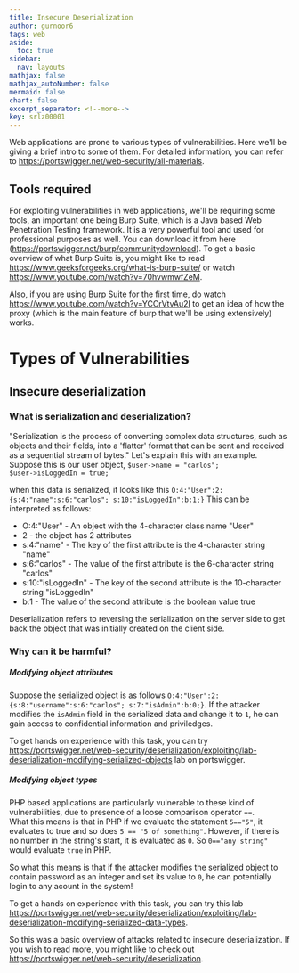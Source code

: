 ```yaml
---
title: Insecure Deserialization
author: gurnoor6
tags: web
aside:
  toc: true
sidebar:
  nav: layouts
mathjax: false
mathjax_autoNumber: false
mermaid: false
chart: false
excerpt_separator: <!--more-->
key: srlz00001
---
```

Web applications are prone to various types of vulnerabilities. Here we'll be giving a brief intro to some of them. For detailed information, you can refer to https://portswigger.net/web-security/all-materials.

## Tools required
For exploiting vulnerabilities in web applications, we'll be requiring some tools, an important one being Burp Suite, which is a Java based Web Penetration Testing framework. It is a very powerful tool and used for professional purposes as well. You can download it from here (https://portswigger.net/burp/communitydownload). To get a basic overview of what Burp Suite is, you might like to read https://www.geeksforgeeks.org/what-is-burp-suite/ or watch https://www.youtube.com/watch?v=70hvwmwfZeM. 

Also, if you are using Burp Suite for the first time, do watch https://www.youtube.com/watch?v=YCCrVtvAu2I to get an idea of how the proxy (which is the main feature of burp that we'll be using extensively) works.

# Types of Vulnerabilities

## Insecure deserialization
### What is serialization and deserialization?
"Serialization is the process of converting complex data structures, such as objects and their fields, into a 'flatter' format that can be sent and received as a sequential stream of bytes." Let's explain this with an example.
Suppose this is our user object,
`$user->name = "carlos";` <br>
`$user->isLoggedIn = true;`

when this data is serialized, it looks like this `O:4:"User":2:{s:4:"name":s:6:"carlos"; s:10:"isLoggedIn":b:1;}`
This can be interpreted as follows:

* O:4:"User" - An object with the 4-character class name "User"
* 2 - the object has 2 attributes
* s:4:"name" - The key of the first attribute is the 4-character string "name"
* s:6:"carlos" - The value of the first attribute is the 6-character string "carlos"
* s:10:"isLoggedIn" - The key of the second attribute is the 10-character string "isLoggedIn"
* b:1 - The value of the second attribute is the boolean value true

Deserialization refers to reversing the serialization on the server side to get back the object that was initially created on the client side.

### Why can it be harmful?

##### Modifying object attributes
Suppose the serialized object is as follows `O:4:"User":2:{s:8:"username":s:6:"carlos"; s:7:"isAdmin":b:0;}`.
If the attacker modifies the `isAdmin` field in the serialized data and change it to `1`, he can gain access to confidential information and priviledges.
<br>

To get hands on experience with this task, you can try https://portswigger.net/web-security/deserialization/exploiting/lab-deserialization-modifying-serialized-objects lab on portswigger.

##### Modifying object types
PHP based applications are particularly vulnerable to these kind of vulnerabilities, due to presence of a loose comparison operator `==`.
<br>
What this means is that in PHP if we evaluate the statement `5=="5"`, it evaluates to true and so does `5 == "5 of something"`. However, if there is no number in the string's start, it is evaluated as `0`. So `0=="any string"` would evaluate `true` in PHP.

So what this means is that if the attacker modifies the serialized object to contain password as an integer and set its value to `0`, he can potentially login to any acount in the system!

To get a hands on experience with this task, you can try this lab https://portswigger.net/web-security/deserialization/exploiting/lab-deserialization-modifying-serialized-data-types.

So this was a basic overview of attacks related to insecure deserialization. If you wish to read more, you might like to check out https://portswigger.net/web-security/deserialization.

